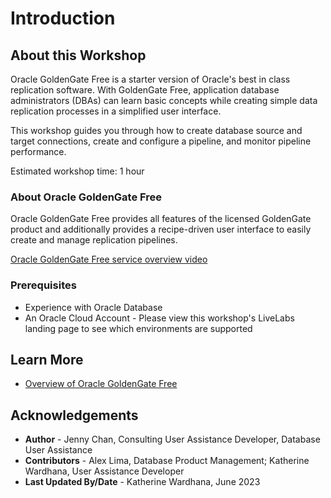 # Introduction

## About this Workshop

Oracle GoldenGate Free is a starter version of Oracle's best in class replication software. With GoldenGate Free, application database administrators (DBAs) can learn basic concepts while creating simple data replication processes in a simplified user interface.

This workshop guides you through how to create database source and target connections, create and configure a pipeline, and monitor pipeline performance.

Estimated workshop time: 1 hour

### About Oracle GoldenGate Free

Oracle GoldenGate Free provides all features of the licensed GoldenGate product and additionally provides a recipe-driven user interface to easily create and manage replication pipelines. 

   [Oracle GoldenGate Free service overview video](youtube:NZK-StMTBbo)

### Prerequisites

* Experience with Oracle Database
* An Oracle Cloud Account - Please view this workshop's LiveLabs landing page to see which environments are supported

## Learn More

* [Overview of Oracle GoldenGate Free](https://docs-uat.us.oracle.com/en/middleware/goldengate/free/21/uggfe/what-is-goldengate-free.html#GUID-D4BFD976-AA02-4D0B-B22D-B00254F3A6C4)

## Acknowledgements

* **Author** - Jenny Chan, Consulting User Assistance Developer, Database User Assistance
* **Contributors** -  Alex Lima, Database Product Management; Katherine Wardhana, User Assistance Developer
* **Last Updated By/Date** - Katherine Wardhana, June 2023
